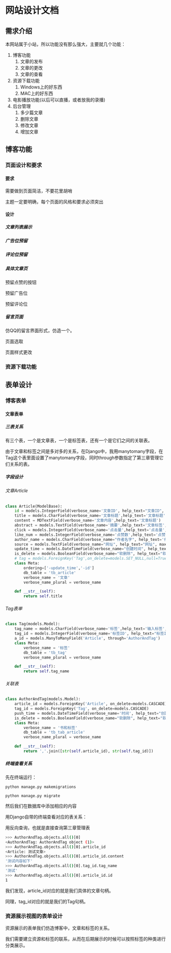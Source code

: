 # 网站设计文档

## 需求介绍

本网站属于小站，所以功能没有那么强大，主要就几个功能：

1. 博客功能
   1. 文章的发布
   2. 文章的更改
   3. 文章的查看
2. 资源下载功能
   1. Windows上的好东西
   2. MAC上的好东西
3. 电影播放功能(以后可以直播，或者放我的录播)
4. 后台管理
   1. 多少篇文章
   2. 删除文章
   3. 修改文章
   4. 增加文章

## 博客功能

### 页面设计和要求

#### 要求

需要做到页面简洁，不要花里胡哨

主题一定要明确，每个页面的风格和要求必须突出

#### 设计

##### 文章列表展示

##### 广告位预留

##### 评论位预留

##### 具体文章页

预留点赞的按钮

预留广告位

预留评论位

##### 留言页面

仿QQ的留言界面形式，仿造一个。

页面选取

页面样式更改

### 资源下载功能

## 表单设计

### 博客表单

#### 文章表单

##### 三表关系

有三个表，一个是文章表，一个是标签表，还有一个是它们之间的关联表。

由于文章和标签之间是多对多的关系，在Django中，我用manytomany字段，在Tag这个表里面设置了manytomany字段，同时through参数指定了第三章管理它们关系的表。

##### 字段设计

######  文章Article

```python
class Article(ModelBase):
    id = models.IntegerField(verbose_name='文章ID', help_text="文章ID", primary_key=True, auto_created=True)
    title = models.CharField(verbose_name='文章标题',help_text='文章标题',max_length=150)
    content = MDTextField(verbose_name='文章内容',help_text='文章标题')
    abstract = models.TextField(verbose_name='摘要',help_text='文章标签',default=None)
    click = models.IntegerField(verbose_name='点击量',help_text='点击量',default=0)
    like_num = models.IntegerField(verbose_name='点赞数',help_text='点赞数',default=0)
    author_name = models.CharField(verbose_name="作者名字", help_text='作者名字', default='兔子', max_length=10)
    source = models.TextField(verbose_name="网址", help_text="网址", max_length=400, default='')
    update_time = models.DateTimeField(verbose_name="创建时间", help_text="创建时间", default=timezone.now())
    is_delete = models.BooleanField(verbose_name="软删除", help_text="软删除", default=0)
    # tag = models.ForeignKey('Tag',on_delete=models.SET_NULL,null=True)
    class Meta:
        ordering=['-update_time','-id']
        db_table = 'tb_article'
        verbose_name = '文章'
        verbose_name_plural = verbose_name

    def __str__(self):
        return self.title
```

###### Tag表单

```python
class Tag(models.Model):
    tag_name = models.CharField(verbose_name='标签',help_text='输入标签',max_length=64)
    tag_id = models.IntegerField(verbose_name='标签ID', help_text="标签ID", primary_key=True, auto_created=True)
    a_id = models.ManyToManyField('Article', through='AuthorAndTag')
    class Meta:
        verbose_name = '标签'
        db_table = 'tb_tag'
        verbose_name_plural = verbose_name

    def __str__(self):
        return self.tag_name
```

###### 关联表

```python
class AuthorAndTag(models.Model):
    article_id = models.ForeignKey('Article', on_delete=models.CASCADE)  # 外键关联
    tag_id = models.ForeignKey('Tag', on_delete=models.CASCADE)
    push_time = models.DateTimeField(verbose_name='时间', help_text="创建时间", auto_created=True, default=timezone.now())
    is_delete = models.BooleanField(verbose_name="软删除", help_text="软删除", default=0)
    class Meta:
        verbose_name = '书和标签'
        db_table = 'tb_tab_article'
        verbose_name_plural = verbose_name

    def __str__(self):
        return ','.join([str(self.article_id), str(self.tag_id)])
```



##### 终端查看关系

先在终端运行：

`python manage.py makemigrations`

`python manage.py migrate`

然后我们在数据库中添加相应的内容

用Django自带的终端查看对应的表关系：

用反向查询，也就是直接查询第三章管理表

```bash
>>> AuthorAndTag.objects.all()[0]
<AuthorAndTag: AuthorAndTag object (1)>
>>> AuthorAndTag.objects.all()[0].article_id
<Article: 测试文章>
>>> AuthorAndTag.objects.all()[0].article_id.content
'测试内容如下'
>>> AuthorAndTag.objects.all()[0].tag_id.tag_name
'测试'
>>> AuthorAndTag.objects.all()[0].article_id.id
1

```

我们发现，article_id对应的就是我们具体的文章句柄。

同理，tag_id对应的就是我们的Tag句柄。

### 资源展示视图的表单设计

资源展示的表单我们仿造博客中，文章和标签的关系。

我们需要建立资源和标签的联系，从而在后期展示的时候可以按照标签的种类进行分类展示。